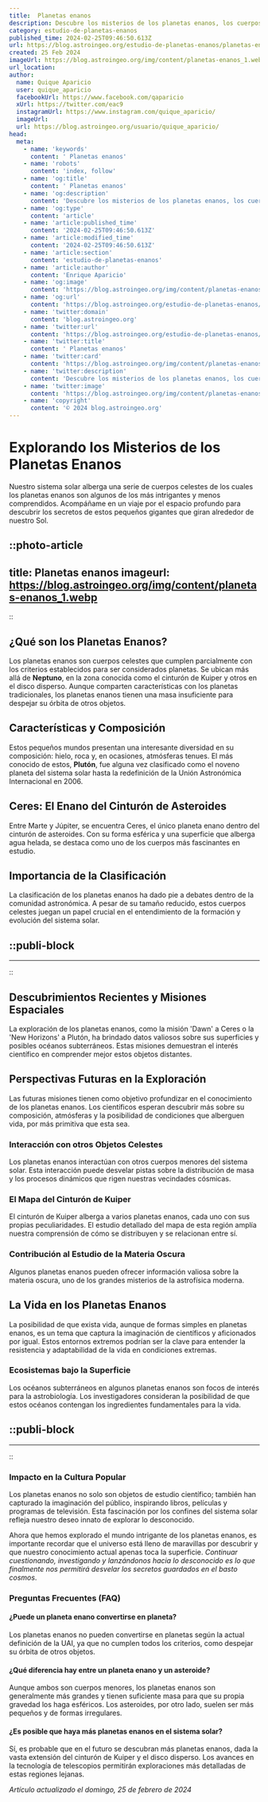 ```yaml
---
title:  Planetas enanos
description: Descubre los misterios de los planetas enanos, los cuerpos celestes más enigmáticos del sistema solar. Explora su origen y características únicas.
category: estudio-de-planetas-enanos
published_time: 2024-02-25T09:46:50.613Z
url: https://blog.astroingeo.org/estudio-de-planetas-enanos/planetas-enanos
created: 25 Feb 2024
imageUrl: https://blog.astroingeo.org/img/content/planetas-enanos_1.webp
url_location:
author:
  name: Quique Aparicio
  user: quique_aparicio
  facebookUrl: https://www.facebook.com/qaparicio
  xUrl: https://twitter.com/eac9
  instagramUrl: https://www.instagram.com/quique_aparicio/
  imageUrl: 
  url: https://blog.astroingeo.org/usuario/quique_aparicio/
head:
  meta:
    - name: 'keywords'
      content: ' Planetas enanos'
    - name: 'robots'
      content: 'index, follow'
    - name: 'og:title'
      content: ' Planetas enanos'
    - name: 'og:description'
      content: 'Descubre los misterios de los planetas enanos, los cuerpos celestes más enigmáticos del sistema solar. Explora su origen y características únicas.'
    - name: 'og:type'
      content: 'article'
    - name: 'article:published_time'
      content: '2024-02-25T09:46:50.613Z'
    - name: 'article:modified_time'
      content: '2024-02-25T09:46:50.613Z'
    - name: 'article:section'
      content: 'estudio-de-planetas-enanos'
    - name: 'article:author'
      content: 'Enrique Aparicio'
    - name: 'og:image'
      content: 'https://blog.astroingeo.org/img/content/planetas-enanos_1.webp'
    - name: 'og:url'
      content: 'https://blog.astroingeo.org/estudio-de-planetas-enanos/planetas-enanos'
    - name: 'twitter:domain'
      content: 'blog.astroingeo.org'
    - name: 'twitter:url'
      content: 'https://blog.astroingeo.org/estudio-de-planetas-enanos/planetas-enanos'
    - name: 'twitter:title'
      content: ' Planetas enanos'
    - name: 'twitter:card'
      content: 'https://blog.astroingeo.org/img/content/planetas-enanos_1.webp'
    - name: 'twitter:description'
      content: 'Descubre los misterios de los planetas enanos, los cuerpos celestes más enigmáticos del sistema solar. Explora su origen y características únicas.'
    - name: 'twitter:image'
      content: 'https://blog.astroingeo.org/img/content/planetas-enanos_1.webp'
    - name: 'copyright'
      content: '© 2024 blog.astroingeo.org'
---
```

# Explorando los Misterios de los Planetas Enanos

Nuestro sistema solar alberga una serie de cuerpos celestes de los cuales los planetas enanos son algunos de los más intrigantes y menos comprendidos. Acompáñame en un viaje por el espacio profundo para descubrir los secretos de estos pequeños gigantes que giran alrededor de nuestro Sol.


::photo-article
---
title:  Planetas enanos
imageurl: https://blog.astroingeo.org/img/content/planetas-enanos_1.webp
---
::



## ¿Qué son los Planetas Enanos?

Los planetas enanos son cuerpos celestes que cumplen parcialmente con los criterios establecidos para ser considerados planetas. Se ubican más allá de **Neptuno**, en la zona conocida como el cinturón de Kuiper y otros en el disco disperso. Aunque comparten características con los planetas tradicionales, los planetas enanos tienen una masa insuficiente para despejar su órbita de otros objetos.

## Características y Composición

Estos pequeños mundos presentan una interesante diversidad en su composición: hielo, roca y, en ocasiones, atmósferas tenues. El más conocido de estos, **Plutón**, fue alguna vez clasificado como el noveno planeta del sistema solar hasta la redefinición de la Unión Astronómica Internacional en 2006.

## Ceres: El Enano del Cinturón de Asteroides

Entre Marte y Júpiter, se encuentra Ceres, el único planeta enano dentro del cinturón de asteroides. Con su forma esférica y una superficie que alberga agua helada, se destaca como uno de los cuerpos más fascinantes en estudio.

## Importancia de la Clasificación

La clasificación de los planetas enanos ha dado pie a debates dentro de la comunidad astronómica. A pesar de su tamaño reducido, estos cuerpos celestes juegan un papel crucial en el entendimiento de la formación y evolución del sistema solar.


  ::publi-block
  ---
  ---
  ::
  
  

## Descubrimientos Recientes y Misiones Espaciales

La exploración de los planetas enanos, como la misión 'Dawn' a Ceres o la 'New Horizons' a Plutón, ha brindado datos valiosos sobre sus superficies y posibles océanos subterráneos. Estas misiones demuestran el interés científico en comprender mejor estos objetos distantes.

## Perspectivas Futuras en la Exploración

Las futuras misiones tienen como objetivo profundizar en el conocimiento de los planetas enanos. Los científicos esperan descubrir más sobre su composición, atmósferas y la posibilidad de condiciones que alberguen vida, por más primitiva que esta sea.

### Interacción con otros Objetos Celestes

Los planetas enanos interactúan con otros cuerpos menores del sistema solar. Esta interacción puede desvelar pistas sobre la distribución de masa y los procesos dinámicos que rigen nuestras vecindades cósmicas.

### El Mapa del Cinturón de Kuiper

El cinturón de Kuiper alberga a varios planetas enanos, cada uno con sus propias peculiaridades. El estudio detallado del mapa de esta región amplía nuestra comprensión de cómo se distribuyen y se relacionan entre sí.

### Contribución al Estudio de la Materia Oscura

Algunos planetas enanos pueden ofrecer información valiosa sobre la materia oscura, uno de los grandes misterios de la astrofísica moderna.

## La Vida en los Planetas Enanos

La posibilidad de que exista vida, aunque de formas simples en planetas enanos, es un tema que captura la imaginación de científicos y aficionados por igual. Estos entornos extremos podrían ser la clave para entender la resistencia y adaptabilidad de la vida en condiciones extremas.

### Ecosistemas bajo la Superficie

Los océanos subterráneos en algunos planetas enanos son focos de interés para la astrobiología. Los investigadores consideran la posibilidad de que estos océanos contengan los ingredientes fundamentales para la vida.


  ::publi-block
  ---
  ---
  ::
  
  

### Impacto en la Cultura Popular

Los planetas enanos no solo son objetos de estudio científico; también han capturado la imaginación del público, inspirando libros, películas y programas de televisión. Esta fascinación por los confines del sistema solar refleja nuestro deseo innato de explorar lo desconocido.

Ahora que hemos explorado el mundo intrigante de los planetas enanos, es importante recordar que el universo está lleno de maravillas por descubrir y que nuestro conocimiento actual apenas toca la superficie. *Continuar cuestionando, investigando y lanzándonos hacia lo desconocido es lo que finalmente nos permitirá desvelar los secretos guardados en el basto cosmos*.

### Preguntas Frecuentes (FAQ)

#### ¿Puede un planeta enano convertirse en planeta?

Los planetas enanos no pueden convertirse en planetas según la actual definición de la UAI, ya que no cumplen todos los criterios, como despejar su órbita de otros objetos.

#### ¿Qué diferencia hay entre un planeta enano y un asteroide?

Aunque ambos son cuerpos menores, los planetas enanos son generalmente más grandes y tienen suficiente masa para que su propia gravedad los haga esféricos. Los asteroides, por otro lado, suelen ser más pequeños y de formas irregulares.

#### ¿Es posible que haya más planetas enanos en el sistema solar?

Sí, es probable que en el futuro se descubran más planetas enanos, dada la vasta extensión del cinturón de Kuiper y el disco disperso. Los avances en la tecnología de telescopios permitirán exploraciones más detalladas de estas regiones lejanas.

_Artículo actualizado el domingo, 25 de febrero de 2024_